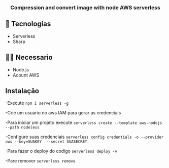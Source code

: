 <h3 align="center">
 Compression and convert image with node AWS serverless
</h3>


## 🚀 Tecnologias

- Serverless
- Sharp


## ✋🏻 Necessario

- Node.js
- Acount AWS

## Instalação 

-Execute 
    `npm i serverless -g`

-Crie um usuario no aws IAM para gerar as credenciais

-Para iniciar um projeto execute
    `serverless create --template aws-nodejs --path nodeless`

-Configure suas credenciais
    `serverless config credentials -o --provider aws --key=SUAKEY  --secret SUASECRET`

-Para fazer o deploy do codigo
    `serverless deploy -v`

-Pare remover
    `serverless remove`


